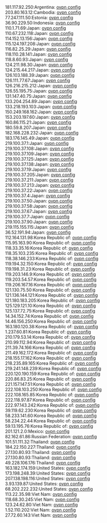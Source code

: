 181.117.92.250:Argentina: [ovpn config](vpn/181_117_92_250.ovpn)  
203.80.163.12:Cambodia: [ovpn config](vpn/203_80_163_12.ovpn)  
77.247.111.50:Estonia: [ovpn config](vpn/77_247_111_50.ovpn)  
36.90.229.50:Indonesia: [ovpn config](vpn/36_90_229_50.ovpn)  
110.1.71.69:Japan: [ovpn config](vpn/110_1_71_69.ovpn)  
110.67.232.118:Japan: [ovpn config](vpn/110_67_232_118.ovpn)  
114.152.13.156:Japan: [ovpn config](vpn/114_152_13_156.ovpn)  
115.124.197.208:Japan: [ovpn config](vpn/115_124_197_208.ovpn)  
116.82.25.29:Japan: [ovpn config](vpn/116_82_25_29.ovpn)  
118.110.28.141:Japan: [ovpn config](vpn/118_110_28_141.ovpn)  
118.8.60.93:Japan: [ovpn config](vpn/118_8_60_93.ovpn)  
124.211.98.30:Japan: [ovpn config](vpn/124_211_98_30.ovpn)  
124.215.44.217:Japan: [ovpn config](vpn/124_215_44_217.ovpn)  
126.103.188.39:Japan: [ovpn config](vpn/126_103_188_39.ovpn)  
126.111.77.67:Japan: [ovpn config](vpn/126_111_77_67.ovpn)  
126.216.215.212:Japan: [ovpn config](vpn/126_216_215_212.ovpn)  
126.55.195.75:Japan: [ovpn config](vpn/126_55_195_75.ovpn)  
131.147.40.75:Japan: [ovpn config](vpn/131_147_40_75.ovpn)  
133.204.254.89:Japan: [ovpn config](vpn/133_204_254_89.ovpn)  
133.218.193.103:Japan: [ovpn config](vpn/133_218_193_103.ovpn)  
150.249.168.162:Japan: [ovpn config](vpn/150_249_168_162.ovpn)  
153.203.197.60:Japan: [ovpn config](vpn/153_203_197_60.ovpn)  
160.86.115.21:Japan: [ovpn config](vpn/160_86_115_21.ovpn)  
180.59.8.207:Japan: [ovpn config](vpn/180_59_8_207.ovpn)  
182.168.228.232:Japan: [ovpn config](vpn/182_168_228_232.ovpn)  
183.176.145.49:Japan: [ovpn config](vpn/183_176_145_49.ovpn)  
219.100.37.1:Japan: [ovpn config](vpn/219_100_37_1.ovpn)  
219.100.37.108:Japan: [ovpn config](vpn/219_100_37_108.ovpn)  
219.100.37.109:Japan: [ovpn config](vpn/219_100_37_109.ovpn)  
219.100.37.125:Japan: [ovpn config](vpn/219_100_37_125.ovpn)  
219.100.37.138:Japan: [ovpn config](vpn/219_100_37_138.ovpn)  
219.100.37.19:Japan: [ovpn config](vpn/219_100_37_19.ovpn)  
219.100.37.205:Japan: [ovpn config](vpn/219_100_37_205.ovpn)  
219.100.37.211:Japan: [ovpn config](vpn/219_100_37_211.ovpn)  
219.100.37.213:Japan: [ovpn config](vpn/219_100_37_213.ovpn)  
219.100.37.22:Japan: [ovpn config](vpn/219_100_37_22.ovpn)  
219.100.37.4:Japan: [ovpn config](vpn/219_100_37_4.ovpn)  
219.100.37.50:Japan: [ovpn config](vpn/219_100_37_50.ovpn)  
219.100.37.58:Japan: [ovpn config](vpn/219_100_37_58.ovpn)  
219.100.37.67:Japan: [ovpn config](vpn/219_100_37_67.ovpn)  
219.100.37.7:Japan: [ovpn config](vpn/219_100_37_7.ovpn)  
219.100.37.90:Japan: [ovpn config](vpn/219_100_37_90.ovpn)  
219.115.155.115:Japan: [ovpn config](vpn/219_115_155_115.ovpn)  
36.52.191.94:Japan: [ovpn config](vpn/36_52_191_94.ovpn)  
112.164.131.98:Korea Republic of: [ovpn config](vpn/112_164_131_98.ovpn)  
115.95.163.90:Korea Republic of: [ovpn config](vpn/115_95_163_90.ovpn)  
118.33.35.16:Korea Republic of: [ovpn config](vpn/118_33_35_16.ovpn)  
118.35.103.235:Korea Republic of: [ovpn config](vpn/118_35_103_235.ovpn)  
118.38.146.233:Korea Republic of: [ovpn config](vpn/118_38_146_233.ovpn)  
119.194.32.150:Korea Republic of: [ovpn config](vpn/119_194_32_150.ovpn)  
119.198.31.23:Korea Republic of: [ovpn config](vpn/119_198_31_23.ovpn)  
119.203.146.9:Korea Republic of: [ovpn config](vpn/119_203_146_9.ovpn)  
119.203.54.57:Korea Republic of: [ovpn config](vpn/119_203_54_57.ovpn)  
119.206.167.16:Korea Republic of: [ovpn config](vpn/119_206_167_16.ovpn)  
121.130.75.50:Korea Republic of: [ovpn config](vpn/121_130_75_50.ovpn)  
121.136.144.121:Korea Republic of: [ovpn config](vpn/121_136_144_121.ovpn)  
121.180.183.205:Korea Republic of: [ovpn config](vpn/121_180_183_205.ovpn)  
125.129.121.10:Korea Republic of: [ovpn config](vpn/125_129_121_10.ovpn)  
125.137.72.75:Korea Republic of: [ovpn config](vpn/125_137_72_75.ovpn)  
14.34.152.74:Korea Republic of: [ovpn config](vpn/14_34_152_74.ovpn)  
14.46.156.250:Korea Republic of: [ovpn config](vpn/14_46_156_250.ovpn)  
163.180.120.38:Korea Republic of: [ovpn config](vpn/163_180_120_38.ovpn)  
1.237.60.81:Korea Republic of: [ovpn config](vpn/1_237_60_81.ovpn)  
210.179.53.14:Korea Republic of: [ovpn config](vpn/210_179_53_14.ovpn)  
210.99.112.94:Korea Republic of: [ovpn config](vpn/210_99_112_94.ovpn)  
211.39.74.166:Korea Republic of: [ovpn config](vpn/211_39_74_166.ovpn)  
211.49.162.172:Korea Republic of: [ovpn config](vpn/211_49_162_172.ovpn)  
218.155.17.162:Korea Republic of: [ovpn config](vpn/218_155_17_162.ovpn)  
218.235.89.165:Korea Republic of: [ovpn config](vpn/218_235_89_165.ovpn)  
219.241.148.239:Korea Republic of: [ovpn config](vpn/219_241_148_239.ovpn)  
220.120.190.159:Korea Republic of: [ovpn config](vpn/220_120_190_159.ovpn)  
220.86.83.25:Korea Republic of: [ovpn config](vpn/220_86_83_25.ovpn)  
221.157.147.51:Korea Republic of: [ovpn config](vpn/221_157_147_51.ovpn)  
222.108.103.250:Korea Republic of: [ovpn config](vpn/222_108_103_250.ovpn)  
222.108.165.85:Korea Republic of: [ovpn config](vpn/222_108_165_85.ovpn)  
222.118.97.87:Korea Republic of: [ovpn config](vpn/222_118_97_87.ovpn)  
222.97.143.242:Korea Republic of: [ovpn config](vpn/222_97_143_242.ovpn)  
39.119.62.230:Korea Republic of: [ovpn config](vpn/39_119_62_230.ovpn)  
58.233.141.60:Korea Republic of: [ovpn config](vpn/58_233_141_60.ovpn)  
58.234.22.44:Korea Republic of: [ovpn config](vpn/58_234_22_44.ovpn)  
59.13.195.76:Korea Republic of: [ovpn config](vpn/59_13_195_76.ovpn)  
201.121.2.0:Mexico: [ovpn config](vpn/201_121_2_0.ovpn)  
82.162.61.86:Russian Federation: [ovpn config](vpn/82_162_61_86.ovpn)  
101.51.111.32:Thailand: [ovpn config](vpn/101_51_111_32.ovpn)  
184.22.150.227:Thailand: [ovpn config](vpn/184_22_150_227.ovpn)  
27.130.80.93:Thailand: [ovpn config](vpn/27_130_80_93.ovpn)  
27.130.80.93:Thailand: [ovpn config](vpn/27_130_80_93.ovpn)  
49.228.106.176:Thailand: [ovpn config](vpn/49_228_106_176.ovpn)  
163.182.174.159:United States: [ovpn config](vpn/163_182_174_159.ovpn)  
173.198.248.39:United States: [ovpn config](vpn/173_198_248_39.ovpn)  
207.138.198.116:United States: [ovpn config](vpn/207_138_198_116.ovpn)  
3.93.139.87:United States: [ovpn config](vpn/3_93_139_87.ovpn)  
68.202.222.232:United States: [ovpn config](vpn/68_202_222_232.ovpn)  
113.22.35.98:Viet Nam: [ovpn config](vpn/113_22_35_98.ovpn)  
118.68.30.245:Viet Nam: [ovpn config](vpn/118_68_30_245.ovpn)  
123.24.62.80:Viet Nam: [ovpn config](vpn/123_24_62_80.ovpn)  
1.52.110.202:Viet Nam: [ovpn config](vpn/1_52_110_202.ovpn)  
27.72.60.143:Viet Nam: [ovpn config](vpn/27_72_60_143.ovpn)  
